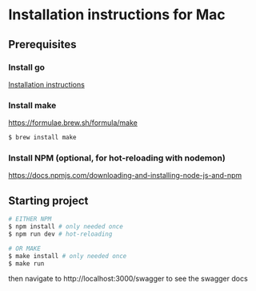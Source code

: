 # Installation instructions for Mac

## Prerequisites

### Install go
[Installation instructions](https://go.dev/doc/install)

### Install make
https://formulae.brew.sh/formula/make
```bash
$ brew install make
```

### Install NPM (optional, for hot-reloading with nodemon)
https://docs.npmjs.com/downloading-and-installing-node-js-and-npm

## Starting project
```bash
# EITHER NPM
$ npm install # only needed once
$ npm run dev # hot-reloading

# OR MAKE
$ make install # only needed once
$ make run
```

then navigate to http://localhost:3000/swagger to see the swagger docs
